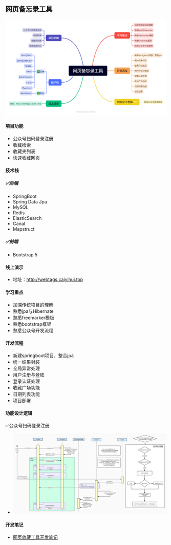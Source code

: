 ## 网页备忘录工具

![网页备忘录工具XMind](README.assets/网页备忘录工具XMind.png)



#### 项目功能

- 公众号扫码登录注册
- 收藏检索
- 收藏夹列表
- 快速收藏网页



#### 技术栈

##### ✅后端

- SpringBoot
- Spring Data Jpa
- MySQL
- Redis
- ElasticSearch
- Canal
- Mapstruct



##### ✅前端

- Bootstrap 5



#### 线上演示

- 地址：http://webtags.caiyihui.top



#### 学习重点

- 加深传统项目的理解
- 熟悉jpa与Hibernate
- 熟悉freemarker模板
- 熟悉bootstrap框架
- 熟悉公众号开发流程



#### 开发流程

- 新建springboot项目，整合jpa
- 统一结果封装
- 全局异常处理
- 用户注册与登陆
- 登录认证处理
- 收藏广场功能
- 日期列表功能
- 项目部署



#### 功能设计逻辑

✅公众号扫码登录注册

- ![微信公众号登录验证](README.assets/微信公众号登录验证.jpg)



#### 开发笔记

- [网页收藏工具开发笔记](https://gitee.com/ethan1996/webtags/blob/master/%E7%BD%91%E9%A1%B5%E6%94%B6%E8%97%8F%E5%B7%A5%E5%85%B7%E5%BC%80%E5%8F%91%E7%AC%94%E8%AE%B0.md)
